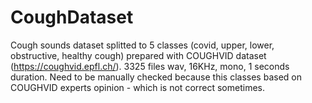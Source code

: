 # CoughDataset
Cough sounds dataset splitted to 5 classes (covid, upper, lower, obstructive, healthy cough) prepared with COUGHVID dataset (https://coughvid.epfl.ch/). 3325 files wav, 16KHz, mono, 1 seconds duration. Need to be manually checked because this classes based on COUGHVID experts opinion - which is not correct sometimes.

